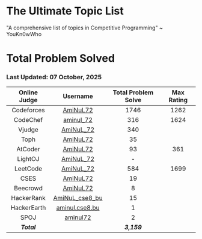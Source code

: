 # The Ultimate Topic List
"A comprehensive list of topics in Competitive Programming" ~ YouKn0wWho

# Total Problem Solved
### Last Updated: 07 October, 2025

| Online Judge | Username | Total Problem Solve | Max Rating |
|:------------:|:--------:|:-----------:|:----------:|
| Codeforces   | [AmiNuL72](https://codeforces.com/profile/AmiNuL72)                                  | 1746 | 1262 |
| CodeChef     | [aminul_72](https://www.codechef.com/users/aminul_72)                            | 316 | 1624 |
| Vjudge       | [AmiNuL_72 ](https://vjudge.net/user/AmiNuL_72)                               | 340 |
| Toph         | [AmiNuL72](https://toph.co/u/AmiNuL72)                                         | 35 |
| AtCoder      | [AmiNuL72](https://atcoder.jp/users/AmiNuL72)                                  | 93 | 361 |
| LightOJ      | [AmiNuL_72](https://lightoj.com/user/AmiNuL_72)                        | - |
| LeetCode     | [AmiNuL_72](https://leetcode.com/u/AmiNuL_72)                                    | 584 | 1699 |
| CSES         | [AmiNuL72](https://cses.fi/user/262749)                                      | 19 |
| Beecrowd     | [AmiNuL72](https://judge.beecrowd.com/en/profile/657140)                  | 8 |
| HackerRank   | [AmiNuL_cse8_bu](https://www.hackerrank.com/profile/AmiNuL_cse8_bu)                  | 15 |
| HackerEarth  | [aminul.cse8.bu](https://www.hackerearth.com/@aminul.cse8.bu)                    | 1 |  
| SPOJ         | [aminul72](https://new3.spoj.com/myaccount/)                                   | 2 |
| ***Total***  |                                                                              | ***3,159*** |
